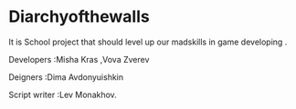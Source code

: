# Diarchyofthewalls
It is School project that should level up our madskills in game developing .



Developers :Misha Kras ,Vova Zverev


Deigners :Dima Avdonyuishkin 


Script writer :Lev Monakhov.
